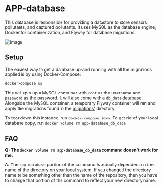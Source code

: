 # APP-database

This database is responsible for providing a datastore to store sensors, pollutants, and captured pollutants. It uses
MySQL as the database engine, Docker for containerization, and Flyway for database migrations.

![image](https://user-images.githubusercontent.com/2886217/232968157-9b0136d4-339b-42c1-aad7-4d7775fad6c0.png)

## Setup

The easiest way to get a database up-and running with all the migrations applied is by using Docker-Compose:

```sh
docker-compose up
```

This will spin up a MySQL container with `root` as the username and `password` as the password. It will also come with a 
`db_data` database. Alongside the MySQL container, a temporary Flyway container will run and apply the migrations 
found in the [migrations'](./migrations) directory.

To tear down this instance, run `docker-compose down`. To get rid of your local database copy, run 
`docker volume rm app-database_db_data`

## FAQ

**Q: The `docker volume rm app-database_db_data` command doesn't work for me.**

A: The `app-database` portion of the command is actually dependent on the name of the directory on your local system. If
you changed the directory name to be something other than the name of the repository, then you have to change that
portion of the command to reflect your new directory name.
